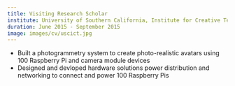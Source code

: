 ```yaml
---
title: Visiting Research Scholar
institute: University of Southern California, Institute for Creative Technologies, Los Angeles, USA
duration: June 2015 - September 2015
image: images/cv/uscict.jpg
---
```


- Built a photogrammetry system to create photo-realistic avatars using 100 Raspberry Pi and camera module devices
- Designed and devloped hardware solutions power distribution and networking to connect and power 100 Raspberry Pis
